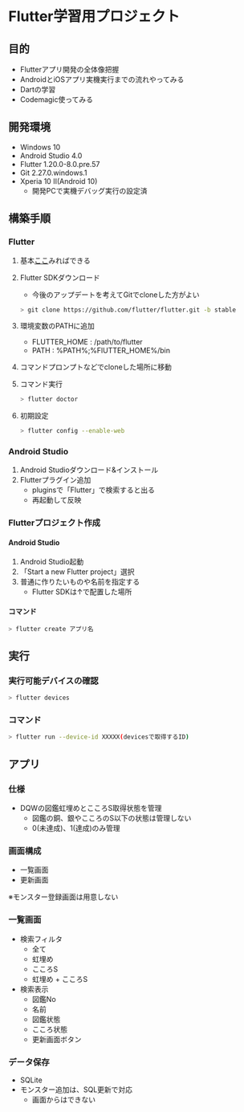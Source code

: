 # Flutter学習用プロジェクト

## 目的

* Flutterアプリ開発の全体像把握
* AndroidとiOSアプリ実機実行までの流れやってみる
* Dartの学習
* Codemagic使ってみる

## 開発環境

* Windows 10
* Android Studio 4.0
* Flutter 1.20.0-8.0.pre.57
* Git 2.27.0.windows.1
* Xperia 10 II(Android 10)
    * 開発PCで実機デバッグ実行の設定済

## 構築手順

### Flutter

1. 基本[ここ](https://flutter.dev/docs/get-started/install/windows)みればできる

2. Flutter SDKダウンロード
    * 今後のアップデートを考えてGitでcloneした方がよい

    ```sh
    > git clone https://github.com/flutter/flutter.git -b stable
    ```

3. 環境変数のPATHに追加
    * FLUTTER_HOME : /path/to/flutter
    * PATH : %PATH%;%FlUTTER_HOME%/bin
4. コマンドプロンプトなどでcloneした場所に移動
5. コマンド実行

    ```sh
    > flutter doctor
    ```
6. 初期設定

    ```sh
    > flutter config --enable-web
    ```

### Android Studio

1. Android Studioダウンロード&インストール
2. Flutterプラグイン追加
    * pluginsで「Flutter」で検索すると出る
    * 再起動して反映

### Flutterプロジェクト作成

#### Android Studio

1. Android Studio起動
2. 「Start a new Flutter project」選択
3. 普通に作りたいものや名前を指定する
    * Flutter SDKは↑で配置した場所

#### コマンド

```sh
> flutter create アプリ名
```

## 実行

### 実行可能デバイスの確認

```sh
> flutter devices
```

### コマンド

```sh
> flutter run --device-id XXXXX(devicesで取得するID)
```

## アプリ

### 仕様

* DQWの図鑑虹埋めとこころS取得状態を管理
    * 図鑑の銅、銀やこころのS以下の状態は管理しない
    * 0(未達成)、1(達成)のみ管理

### 画面構成

* 一覧画面
* 更新画面

※モンスター登録画面は用意しない

### 一覧画面

* 検索フィルタ
    * 全て
    * 虹埋め
    * こころS
    * 虹埋め + こころS
* 検索表示
    * 図鑑No
    * 名前
    * 図鑑状態
    * こころ状態
    * 更新画面ボタン

### データ保存

* SQLite
* モンスター追加は、SQL更新で対応
    * 画面からはできない
